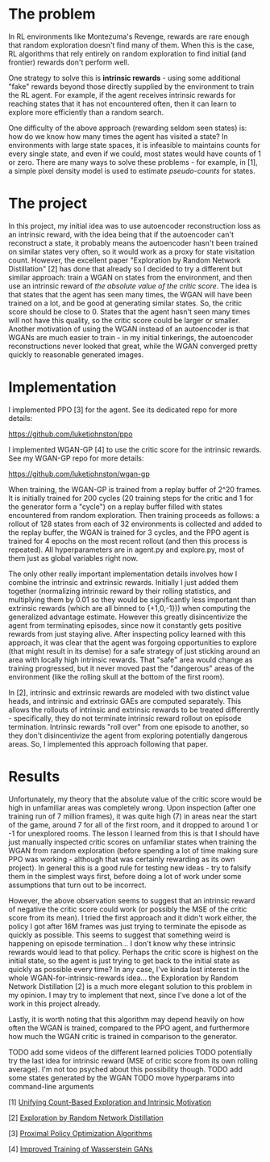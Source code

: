 # The problem

In RL environments like Montezuma's Revenge, rewards are rare enough that random exploration doesn't
find many of them. When this is the case, RL algorithms that rely entirely on random exploration
to find initial (and frontier) rewards don't perform well. 

One strategy to solve this is **intrinsic rewards** - using some additional "fake" rewards
beyond those directly supplied by the environment to train the RL agent. For example, if the
agent receives intrinsic rewards for reaching states that it has not encountered often, then
it can learn to explore more efficiently than a random search. 

One difficulty of the above approach (rewarding seldom seen states) is: how do we know how many
times the agent has visited a state? In environments with large state spaces, it is infeasible
to maintains counts for every single state, and even if we could, most states would have counts
of 1 or zero. There are many ways to solve these problems - for example, in [1], a simple 
pixel density model is used to estimate *pseudo-counts* for states. 

# The project 

In this project, my initial idea was to use autoencoder reconstruction loss as an intrinsic reward,
with the idea being that if the autoencoder can't reconstruct a state, it probably means the
autoencoder hasn't been trained on similar states very often, so it would work as a proxy for
state visitation count. However, the excellent paper "Exploration by Random Network Distillation" [2]
has done that already so I decided to try
a different but similar approach: train a WGAN on states from the environment, and then
use an intrinsic reward of *the absolute value of the critic score*. The idea is that 
states that the agent has seen many times, the WGAN will have been trained on a lot, and be good
at generating similar states. So, the critic score should be close to 0. States that the agent
hasn't seen many times will not have this quality, so the critic score could be larger or smaller.
Another motivation of using the WGAN instead of an autoencoder is that WGANs are much easier to train
\- in my initial tinkerings, the autoencoder reconstructions never looked that great, while the WGAN
converged pretty quickly to reasonable generated images.

# Implementation
I implemented PPO [3] for the agent. See its dedicated repo for more details:

https://github.com/luketjohnston/ppo 

I implemented WGAN-GP [4] to use the critic score for the intrinsic rewards. See my WGAN-GP repo
for more details:

https://github.com/luketjohnston/wgan-gp

When training, the WGAN-GP is trained from a replay buffer of 2^20 frames. It is initially trained
for 200 cycles (20 training steps for the critic and 1 for the generator form a "cycle") on a
replay buffer filled with states encountered from random exploration. Then training proceeds as follows:
a rollout of 128 states
from each of 32 environments is collected and added to the replay buffer, the WGAN is trained
for 3 cycles, and the PPO agent is trained for 4 epochs on the most recent rollout (and then this process
is repeated). All hyperparameters are in agent.py and explore.py, most of them just as global variables
right now. 

The only other really important implementation details involves how I combine the intrinsic
and extrinsic rewards. Initially I just added them together (normalizing intrinsic reward 
by their rolling statistics, and multiplying them by 0.01 so they would be significantly less
important than extrinsic rewards (which are all binned to {+1,0,-1})) 
when computing the generalized advantage estimate. However this greatly disincentivize the agent
from terminating episodes, since now it constantly gets positive rewards from just staying alive. 
After inspecting policy learned with this approach, it was clear that the agent was forgoing opportunities
to explore (that might result in its demise) for a safe strategy of just sticking around an area with 
locally high intrinsic rewards. That "safe" area would change as training progressed,
but it never moved past the "dangerous" areas of the environment (like the rolling skull at the bottom of 
the first room). 

In [2], intrinsic and extrinsic rewards are modeled with two distinct value heads, and intrinsic and 
extrinsic GAEs are computed separately. This allows the rollouts of intrinsic and extrinsic
rewards to be treated differently - specifically, they do not terminate intrinsic reward rollout
on episode termination. Intrinsic rewards "roll over" from one episode to another, so they don't disincentivize
the agent from exploring potentially dangerous areas. So, I implemented this approach following that paper. 

# Results
Unfortunately, my theory that the absolute value of the critic score would be high in unfamiliar areas was completely 
wrong. Upon inspection (after one training run of 7 million frames), it was quite high (7) in areas near the start of 
the game, around 7 for all of the first room, and it dropped to around 1 or -1 for unexplored rooms. The lesson I learned 
from this is that I should have just
manually inspected critic scores on unfamiliar states when training the WGAN from random exploration (before spending
a lot of time making sure PPO was working - although that was certainly rewarding as its own project). In general this 
is a good rule for testing new ideas - try to falsify them in the simplest ways first, before doing a lot of work
under some assumptions that turn out to be incorrect.

However, the above observation seems to suggest that an intrinsic reward of negative the critic score could work 
(or possibly the MSE of the critic score from its mean). I tried the first approach and it didn't work either, the
policy I got after 16M frames was just trying to terminate the episode as quickly as possible. This seems
to suggest that something weird is happening on episode termination... I don't know why these intrinsic rewards
would lead to that policy. Perhaps the critic score is highest on the initial state, so the agent is just
trying to get back to the initial state as quickly as possible every time? In any case, I've kinda lost interest
in the whole WGAN-for-intrinsic-rewards idea... the Exploration by Random Network Distillation [2] is a much
more elegant solution to this problem in my opinion. I may try to implement that next, since I've done
a lot of the work in this project already.

Lastly, it is worth noting that this algorithm may depend heavily on how often the WGAN is trained, compared to
the PPO agent, and furthermore how much the WGAN critic is trained in comparison to the generator.

TODO add some videos of the different learned policies
TODO potentially try the last idea for intrinsic reward (MSE of critic score from its own rolling average).
I'm not too psyched about this possibility though.
TODO add some states generated by the WGAN
TODO move hyperparams into command-line arguments


[1] [Unifying Count-Based Exploration and Intrinsic Motivation](https://arxiv.org/pdf/1606.01868.pdf)

[2] [Exploration by Random Network Distillation](https://arxiv.org/abs/1810.12894)

[3] [Proximal Policy Optimization Algorithms](https://arxiv.org/abs/1707.06347)

[4] [Improved Training of Wasserstein GANs](https://arxiv.org/abs/1704.00028)
